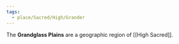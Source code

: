 ```yaml
---
tags:
  - place/Sacred/High/Grander
---
```


The **Grandglass Plains** are a geographic region of [[High Sacred]].